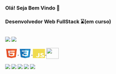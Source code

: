 ### Olá! Seja Bem Vindo  👋
### Desenvolvedor Web FullStack ⌛(em curso)


<br>

<div align="left">
  <img height="150em" src="https://github-readme-stats.vercel.app/api?username=Robertdnasc&show_icons=true&theme=dark&include_all_commits=true&count_private=true"/>
  <img height="149em" src="https://github-readme-stats.vercel.app/api/top-langs/?username=Robertdnasc&layout=compact&langs_count=7&theme=dark"/>
  <a href="https://github.com/Robertdnasc">
  
</div> 
    
<div style="display: inline_block">   
  <br>
  <img align="center" alt="Robert-HTML" height="30" width="40" src="https://raw.githubusercontent.com/devicons/devicon/master/icons/html5/html5-original.svg">
  <img align="center" alt="Robert-CSS" height="30" width="40" src="https://raw.githubusercontent.com/devicons/devicon/master/icons/css3/css3-original.svg">
  <img align="center" alt="Robert-Js" height="30" width="40" src="https://raw.githubusercontent.com/devicons/devicon/master/icons/javascript/javascript-plain.svg">
  <img align="center" height="35" width="40" src="https://img.icons8.com/color/48/000000/python--v1.png"/>
</div>
<div>  
<br>  
<a href="https://www.instagram.com/robert_rodrigueess/" target="_blank"><img src="https://img.shields.io/badge/-Instagram-%23E4405F?style=for-the-badge&logo=instagram&logoColor=white" target="_blank"></a>
<a href="https://discord.gg/wagxzStdcR" target="_blank"><img src="https://img.shields.io/badge/Discord-7289DA?style=for-the-badge&logo=discord&logoColor=white" target="_blank"></a> 
<a href = "mailto:Robertdnascimento.com"><img src="https://img.shields.io/badge/-Gmail-%23333?style=for-the-badge&logo=gmail&logoColor=white" target="_blank"></a>  
<a href="https://www.linkedin.com" target="_blank"><img src="https://img.shields.io/badge/-LinkedIn-%230077B5?style=for-the-badge&logo=linkedin&logoColor=white" target="_blank"></a>
<a href="https://web.whatsapp.com/" target="_blank"><img src="https://img.shields.io/badge/WhatsApp-25D366?style=for-the-badge&logo=whatsapp&logoColor=white" target="_blank"></a>
  

</div>   
